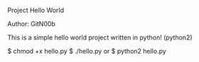 Project Hello World

Author: GitN00b

This is a simple hello world project written in python! (python2)

$ chmod +x hello.py
$ ./hello.py
or
$ python2 hello.py
